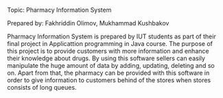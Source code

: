 Topic: Pharmacy Information System

Prepared by: Fakhriddin Olimov, Mukhammad Kushbakov

Pharmacy Information System is prepared by IUT students as part of their final project in Applicattion programming in Java course. The purpose of this project is to provide customers with more information and enhance their knowledge about drugs. By using this software sellers can easily manipulate the huge amount of data by adding, updating, deleting and so on. Apart from that, the pharmacy can be provided with this software in order to give information to customers behind of the stores when stores consists of long queues.
